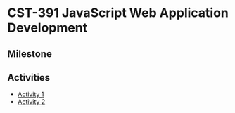 # CST-391 JavaScript Web Application Development
## Milestone

## Activities
- [Activity 1](./week1/MusicAPI/README.md)
- [Activity 2](/week2/Activity2/README.md)